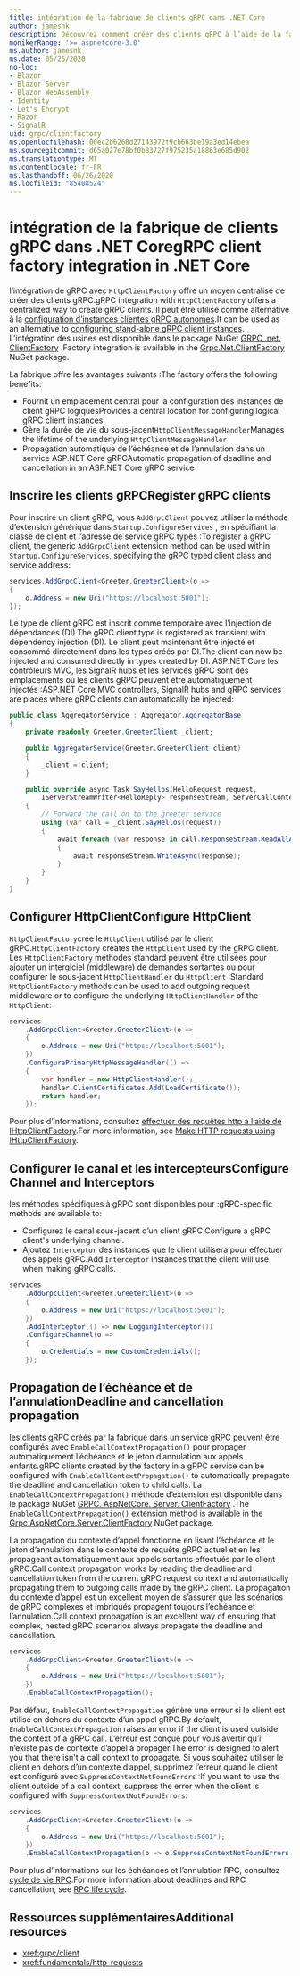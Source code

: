 ```yaml
---
title: intégration de la fabrique de clients gRPC dans .NET Core
author: jamesnk
description: Découvrez comment créer des clients gRPC à l’aide de la fabrique de clients.
monikerRange: '>= aspnetcore-3.0'
ms.author: jamesnk
ms.date: 05/26/2020
no-loc:
- Blazor
- Blazor Server
- Blazor WebAssembly
- Identity
- Let's Encrypt
- Razor
- SignalR
uid: grpc/clientfactory
ms.openlocfilehash: 00ec2b6268d27143972f9cb663be19a3ed14ebea
ms.sourcegitcommit: d65a027e78bf0b83727f975235a18863e685d902
ms.translationtype: MT
ms.contentlocale: fr-FR
ms.lasthandoff: 06/26/2020
ms.locfileid: "85408524"
---
```

# <a name="grpc-client-factory-integration-in-net-core"></a><span data-ttu-id="1de93-103">intégration de la fabrique de clients gRPC dans .NET Core</span><span class="sxs-lookup"><span data-stu-id="1de93-103">gRPC client factory integration in .NET Core</span></span>

<span data-ttu-id="1de93-104">l’intégration de gRPC avec `HttpClientFactory` offre un moyen centralisé de créer des clients gRPC.</span><span class="sxs-lookup"><span data-stu-id="1de93-104">gRPC integration with `HttpClientFactory` offers a centralized way to create gRPC clients.</span></span> <span data-ttu-id="1de93-105">Il peut être utilisé comme alternative à la [configuration d’instances clientes gRPC autonomes](xref:grpc/client).</span><span class="sxs-lookup"><span data-stu-id="1de93-105">It can be used as an alternative to [configuring stand-alone gRPC client instances](xref:grpc/client).</span></span> <span data-ttu-id="1de93-106">L’intégration des usines est disponible dans le package NuGet [GRPC .net. ClientFactory](https://www.nuget.org/packages/Grpc.Net.ClientFactory) .</span><span class="sxs-lookup"><span data-stu-id="1de93-106">Factory integration is available in the [Grpc.Net.ClientFactory](https://www.nuget.org/packages/Grpc.Net.ClientFactory) NuGet package.</span></span>

<span data-ttu-id="1de93-107">La fabrique offre les avantages suivants :</span><span class="sxs-lookup"><span data-stu-id="1de93-107">The factory offers the following benefits:</span></span>

* <span data-ttu-id="1de93-108">Fournit un emplacement central pour la configuration des instances de client gRPC logiques</span><span class="sxs-lookup"><span data-stu-id="1de93-108">Provides a central location for configuring logical gRPC client instances</span></span>
* <span data-ttu-id="1de93-109">Gère la durée de vie du sous-jacent`HttpClientMessageHandler`</span><span class="sxs-lookup"><span data-stu-id="1de93-109">Manages the lifetime of the underlying `HttpClientMessageHandler`</span></span>
* <span data-ttu-id="1de93-110">Propagation automatique de l’échéance et de l’annulation dans un service ASP.NET Core gRPC</span><span class="sxs-lookup"><span data-stu-id="1de93-110">Automatic propagation of deadline and cancellation in an ASP.NET Core gRPC service</span></span>

## <a name="register-grpc-clients"></a><span data-ttu-id="1de93-111">Inscrire les clients gRPC</span><span class="sxs-lookup"><span data-stu-id="1de93-111">Register gRPC clients</span></span>

<span data-ttu-id="1de93-112">Pour inscrire un client gRPC, vous `AddGrpcClient` pouvez utiliser la méthode d’extension générique dans `Startup.ConfigureServices` , en spécifiant la classe de client et l’adresse de service gRPC typés :</span><span class="sxs-lookup"><span data-stu-id="1de93-112">To register a gRPC client, the generic `AddGrpcClient` extension method can be used within `Startup.ConfigureServices`, specifying the gRPC typed client class and service address:</span></span>

```csharp
services.AddGrpcClient<Greeter.GreeterClient>(o =>
{
    o.Address = new Uri("https://localhost:5001");
});
```

<span data-ttu-id="1de93-113">Le type de client gRPC est inscrit comme temporaire avec l’injection de dépendances (DI).</span><span class="sxs-lookup"><span data-stu-id="1de93-113">The gRPC client type is registered as transient with dependency injection (DI).</span></span> <span data-ttu-id="1de93-114">Le client peut maintenant être injecté et consommé directement dans les types créés par DI.</span><span class="sxs-lookup"><span data-stu-id="1de93-114">The client can now be injected and consumed directly in types created by DI.</span></span> <span data-ttu-id="1de93-115">ASP.NET Core les contrôleurs MVC, les SignalR hubs et les services gRPC sont des emplacements où les clients gRPC peuvent être automatiquement injectés :</span><span class="sxs-lookup"><span data-stu-id="1de93-115">ASP.NET Core MVC controllers, SignalR hubs and gRPC services are places where gRPC clients can automatically be injected:</span></span>

```csharp
public class AggregatorService : Aggregator.AggregatorBase
{
    private readonly Greeter.GreeterClient _client;

    public AggregatorService(Greeter.GreeterClient client)
    {
        _client = client;
    }

    public override async Task SayHellos(HelloRequest request,
        IServerStreamWriter<HelloReply> responseStream, ServerCallContext context)
    {
        // Forward the call on to the greeter service
        using (var call = _client.SayHellos(request))
        {
            await foreach (var response in call.ResponseStream.ReadAllAsync())
            {
                await responseStream.WriteAsync(response);
            }
        }
    }
}
```

## <a name="configure-httpclient"></a><span data-ttu-id="1de93-116">Configurer HttpClient</span><span class="sxs-lookup"><span data-stu-id="1de93-116">Configure HttpClient</span></span>

<span data-ttu-id="1de93-117">`HttpClientFactory`crée le `HttpClient` utilisé par le client gRPC.</span><span class="sxs-lookup"><span data-stu-id="1de93-117">`HttpClientFactory` creates the `HttpClient` used by the gRPC client.</span></span> <span data-ttu-id="1de93-118">Les `HttpClientFactory` méthodes standard peuvent être utilisées pour ajouter un intergiciel (middleware) de demandes sortantes ou pour configurer le sous-jacent `HttpClientHandler` du `HttpClient` :</span><span class="sxs-lookup"><span data-stu-id="1de93-118">Standard `HttpClientFactory` methods can be used to add outgoing request middleware or to configure the underlying `HttpClientHandler` of the `HttpClient`:</span></span>

```csharp
services
    .AddGrpcClient<Greeter.GreeterClient>(o =>
    {
        o.Address = new Uri("https://localhost:5001");
    })
    .ConfigurePrimaryHttpMessageHandler(() =>
    {
        var handler = new HttpClientHandler();
        handler.ClientCertificates.Add(LoadCertificate());
        return handler;
    });
```

<span data-ttu-id="1de93-119">Pour plus d’informations, consultez [effectuer des requêtes http à l’aide de IHttpClientFactory](xref:fundamentals/http-requests).</span><span class="sxs-lookup"><span data-stu-id="1de93-119">For more information, see [Make HTTP requests using IHttpClientFactory](xref:fundamentals/http-requests).</span></span>

## <a name="configure-channel-and-interceptors"></a><span data-ttu-id="1de93-120">Configurer le canal et les intercepteurs</span><span class="sxs-lookup"><span data-stu-id="1de93-120">Configure Channel and Interceptors</span></span>

<span data-ttu-id="1de93-121">les méthodes spécifiques à gRPC sont disponibles pour :</span><span class="sxs-lookup"><span data-stu-id="1de93-121">gRPC-specific methods are available to:</span></span>

* <span data-ttu-id="1de93-122">Configurez le canal sous-jacent d’un client gRPC.</span><span class="sxs-lookup"><span data-stu-id="1de93-122">Configure a gRPC client's underlying channel.</span></span>
* <span data-ttu-id="1de93-123">Ajoutez `Interceptor` des instances que le client utilisera pour effectuer des appels gRPC.</span><span class="sxs-lookup"><span data-stu-id="1de93-123">Add `Interceptor` instances that the client will use when making gRPC calls.</span></span>

```csharp
services
    .AddGrpcClient<Greeter.GreeterClient>(o =>
    {
        o.Address = new Uri("https://localhost:5001");
    })
    .AddInterceptor(() => new LoggingInterceptor())
    .ConfigureChannel(o =>
    {
        o.Credentials = new CustomCredentials();
    });
```

## <a name="deadline-and-cancellation-propagation"></a><span data-ttu-id="1de93-124">Propagation de l’échéance et de l’annulation</span><span class="sxs-lookup"><span data-stu-id="1de93-124">Deadline and cancellation propagation</span></span>

<span data-ttu-id="1de93-125">les clients gRPC créés par la fabrique dans un service gRPC peuvent être configurés avec `EnableCallContextPropagation()` pour propager automatiquement l’échéance et le jeton d’annulation aux appels enfants.</span><span class="sxs-lookup"><span data-stu-id="1de93-125">gRPC clients created by the factory in a gRPC service can be configured with `EnableCallContextPropagation()` to automatically propagate the deadline and cancellation token to child calls.</span></span> <span data-ttu-id="1de93-126">La `EnableCallContextPropagation()` méthode d’extension est disponible dans le package NuGet [GRPC. AspNetCore. Server. ClientFactory](https://www.nuget.org/packages/Grpc.AspNetCore.Server.ClientFactory) .</span><span class="sxs-lookup"><span data-stu-id="1de93-126">The `EnableCallContextPropagation()` extension method is available in the [Grpc.AspNetCore.Server.ClientFactory](https://www.nuget.org/packages/Grpc.AspNetCore.Server.ClientFactory) NuGet package.</span></span>

<span data-ttu-id="1de93-127">La propagation du contexte d’appel fonctionne en lisant l’échéance et le jeton d’annulation dans le contexte de requête gRPC actuel et en les propageant automatiquement aux appels sortants effectués par le client gRPC.</span><span class="sxs-lookup"><span data-stu-id="1de93-127">Call context propagation works by reading the deadline and cancellation token from the current gRPC request context and automatically propagating them to outgoing calls made by the gRPC client.</span></span> <span data-ttu-id="1de93-128">La propagation du contexte d’appel est un excellent moyen de s’assurer que les scénarios de gRPC complexes et imbriqués propagent toujours l’échéance et l’annulation.</span><span class="sxs-lookup"><span data-stu-id="1de93-128">Call context propagation is an excellent way of ensuring that complex, nested gRPC scenarios always propagate the deadline and cancellation.</span></span>

```csharp
services
    .AddGrpcClient<Greeter.GreeterClient>(o =>
    {
        o.Address = new Uri("https://localhost:5001");
    })
    .EnableCallContextPropagation();
```

<span data-ttu-id="1de93-129">Par défaut, `EnableCallContextPropagation` génère une erreur si le client est utilisé en dehors du contexte d’un appel gRPC.</span><span class="sxs-lookup"><span data-stu-id="1de93-129">By default, `EnableCallContextPropagation` raises an error if the client is used outside the context of a gRPC call.</span></span> <span data-ttu-id="1de93-130">L’erreur est conçue pour vous avertir qu’il n’existe pas de contexte d’appel à propager.</span><span class="sxs-lookup"><span data-stu-id="1de93-130">The error is designed to alert you that there isn't a call context to propagate.</span></span> <span data-ttu-id="1de93-131">Si vous souhaitez utiliser le client en dehors d’un contexte d’appel, supprimez l’erreur quand le client est configuré avec `SuppressContextNotFoundErrors` :</span><span class="sxs-lookup"><span data-stu-id="1de93-131">If you want to use the client outside of a call context, suppress the error when the client is configured with `SuppressContextNotFoundErrors`:</span></span>

```csharp
services
    .AddGrpcClient<Greeter.GreeterClient>(o =>
    {
        o.Address = new Uri("https://localhost:5001");
    })
    .EnableCallContextPropagation(o => o.SuppressContextNotFoundErrors = true);
```

<span data-ttu-id="1de93-132">Pour plus d’informations sur les échéances et l’annulation RPC, consultez [cycle de vie RPC](https://www.grpc.io/docs/guides/concepts/#rpc-life-cycle).</span><span class="sxs-lookup"><span data-stu-id="1de93-132">For more information about deadlines and RPC cancellation, see [RPC life cycle](https://www.grpc.io/docs/guides/concepts/#rpc-life-cycle).</span></span>

## <a name="additional-resources"></a><span data-ttu-id="1de93-133">Ressources supplémentaires</span><span class="sxs-lookup"><span data-stu-id="1de93-133">Additional resources</span></span>

* <xref:grpc/client>
* <xref:fundamentals/http-requests>
